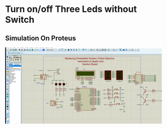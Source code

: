 # Turn on/off Three Leds without Switch

## Simulation On Proteus
![gitHub](https://github.com/MostafaEdrees11/Mastering_Embedded_System_Online_Diploma/blob/master/Unit7_MCU_Essential_Peripherals/GPIO_PART1/Section_Assignments/Three%20Leds%20without%20Switch/Simulation%20On%20Proteus/Images/Three%20Leds.gif)